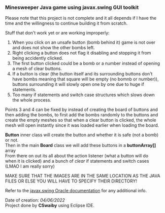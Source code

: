 
### Minesweeper Java game using javax.swing GUI toolkit
  
Please note that this project is not complete and it all depends if I have the time and the willingness to continue building it from scratch.  
  
Stuff that don't work yet or are working improperly:  
1. When you click on an unsafe button (bomb behind it) game is not over and does not show the other bombs left.  
2. Right clicking a button does not flag it disabling and stopping it from being accidently clicked.  
3. The first button clicked could be a bomb or a number instead of opening a mesh of clear buttons.  
4. If a button is clear (the button itself and its surrounding buttons don't have bombs meaning that square will be empty (no bomnb or number)), buttons surrounding it will slowly open one by one due to huge if statements.  
5. Too many if statements and switch case structures which slows down the whole process.   
  
Points 3 and 4 can be fixed by instead of creating the board of buttons and then adding the bombs, to first add the bombs randomly to the buttons and create the empty meshes so that when a clear button is clicked, the whole mesh will open instantly since it was loaded earlier when loading the board.  
  
**Button** inner class will create the button and whether it is safe (not a bomb) or not.   
Then in the main **Board** class we will add these buttons in a **buttonArray\[]** array  
From there on out its all about the action listener (what a button will do when it is clicked) and a bunch of *clear* if statements and switch cases (LMAO I am really sorry)  
  
MAKE SURE THAT THE IMAGES ARE IN THE SAME LOCATION AS THE JAVA FILES OR ELSE YOU WILL HAVE TO SPECIFY THEIR DIRECTORY!  
  
Refer to the [javax.swing Oracle documentation](https://docs.oracle.com/javase/7/docs/api/javax/swing/package-summary.html) for any additional info.  
  
Date of creation: *04/06/2022*  
Project done by **CSwaiby** using Eclipse IDE.  
  
